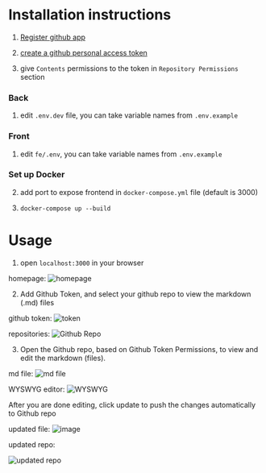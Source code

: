 # Installation instructions
1) [Register github app]('https://docs.github.com/en/apps/creating-github-apps/registering-a-github-app/registering-a-github-app')

2) [create a github personal access token]('https://docs.github.com/en/authentication/keeping-your-account-and-data-secure/managing-your-personal-access-tokens)

3) give `Contents` permissions to the token in `Repository Permissions` section

### Back
1) edit `.env.dev` file, you can take variable names from `.env.example`

### Front
1) edit `fe/.env`, you can take variable names from `.env.example`

### Set up Docker
2) add port to expose frontend in `docker-compose.yml` file (default is 3000)

1) `docker-compose up --build`

# Usage
1) open `localhost:3000` in your browser

homepage:
![homepage](https://github.com/user-attachments/assets/925a93da-77f2-4f6c-b5bc-48f5d06d6a69)

2) Add Github Token, and select your github repo to view the markdown (.md) files

github token:
![token](https://github.com/user-attachments/assets/cf5f3226-18c5-443b-aa82-99567178112c)

repositories:
![Github Repo](https://github.com/user-attachments/assets/cba04add-3fca-4e09-bdef-0a80f88ee809)


3) Open the Github repo, based on Github Token Permissions, to view and edit the markdown (files). 

md file:
![md file](https://github.com/user-attachments/assets/bd78c8be-3287-4420-b5ee-9ba804ec690d)

WYSWYG editor:
![WYSWYG](https://github.com/user-attachments/assets/eaffdd60-283f-464c-99aa-0badce192468)

After you are done editing, click update to push the changes automatically to Github repo

updated file:
![image](https://github.com/user-attachments/assets/4e0e7db6-c0ff-463a-8468-322d1582e29b)

updated repo:

![updated repo](https://github.com/user-attachments/assets/2dda36b1-6fc8-424a-b5af-4a336cad61c9)